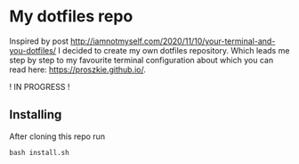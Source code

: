 # My dotfiles repo

Inspired by post http://iamnotmyself.com/2020/11/10/your-terminal-and-you-dotfiles/ I decided to create my own dotfiles repository. Which leads me step by step to my favourite terminal configuration about which you can read here: https://proszkie.github.io/.

! IN PROGRESS !

## Installing 

After cloning this repo run

```
bash install.sh
```
